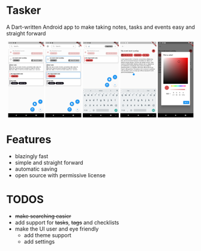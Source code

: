 # Tasker

A Dart-written Android app to make taking notes, tasks and events easy and straight forward
<p align="middle">
  <img src=".\docs\home_screen.png" width="19%"/>
    <img src=".\docs\delete_selection.png" width="19%"/>
    <img src=".\docs\search_screen.png" width="19%"/>
    <img src=".\docs\edit_screen_1.png" width="19%"/>
    <img src=".\docs\edit_screen_2.png" width="19%"/>
</p>

# Features
+ blazingly fast
+ simple and straight forward
+ automatic saving
+ open source with permissive license

# TODOS
+ ~~make searching easier~~
+ add support for ~~tasks~~, ~~tags~~ and checklists
+ make the UI user and eye friendly
  + add theme support
  + add settings